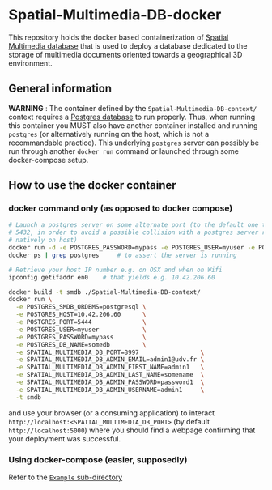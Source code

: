 # Spatial-Multimedia-DB-docker

This repository holds the docker based containerization of
[Spatial Multimedia database](https://github.com/VCityTeam/Spatial-Multimedia-DB)
that is used to deploy a database dedicated to the storage of multimedia
documents oriented towards a geographical 3D environment.

## General information

**WARNING** : The container defined by the `Spatial-Multimedia-DB-context/`
context requires a [Postgres database](https://www.postgresql.org/) to run
properly. Thus, when running this container you MUST also have another container
installed and running `postgres` (or alternatively running on the host, which
is not a recommandable practice).
This underlying `postgres` server can possibly be run through another
`docker run` command or launched through some docker-compose setup.

## How to use the docker container

### docker command only (as opposed to docker compose) 

```bash
# Launch a postgres server on some alternate port (to the default one that is
# 5432, in order to avoid a possible collision with a postgres server running
# natively on host) 
docker run -d -e POSTGRES_PASSWORD=mypass -e POSTGRES_USER=myuser -e POSTGRES_DB=somedb -p 5444:5432 postgres:15
docker ps | grep postgres     # to assert the server is running  
```

```bash
# Retrieve your host IP number e.g. on OSX and when on Wifi
ipconfig getifaddr en0    # that yields e.g. 10.42.206.60
```


```bash
docker build -t smdb ./Spatial-Multimedia-DB-context/
docker run \
  -e POSTGRES_SMDB_ORDBMS=postgresql \
  -e POSTGRES_HOST=10.42.206.60      \
  -e POSTGRES_PORT=5444              \
  -e POSTGRES_USER=myuser            \
  -e POSTGRES_PASSWORD=mypass        \
  -e POSTGRES_DB_NAME=somedb         \
  -e SPATIAL_MULTIMEDIA_DB_PORT=8997                 \
  -e SPATIAL_MULTIMEDIA_DB_ADMIN_EMAIL=admin1@udv.fr \
  -e SPATIAL_MULTIMEDIA_DB_ADMIN_FIRST_NAME=admin1   \
  -e SPATIAL_MULTIMEDIA_DB_ADMIN_LAST_NAME=somename  \
  -e SPATIAL_MULTIMEDIA_DB_ADMIN_PASSWORD=password1  \
  -e SPATIAL_MULTIMEDIA_DB_ADMIN_USERNAME=admin1     \
  -t smdb
```

and use your browser (or a consuming application) to interact
`http://localhost:<SPATIAL_MULTIMEDIA_DB_PORT>` (by default 
`http://localhost:5000`) where you should find a webpage confirming that your
deployment was successful.

### Using docker-compose (easier, supposedly)
Refer to the [`Example` sub-directory](Example/Readme.md)





